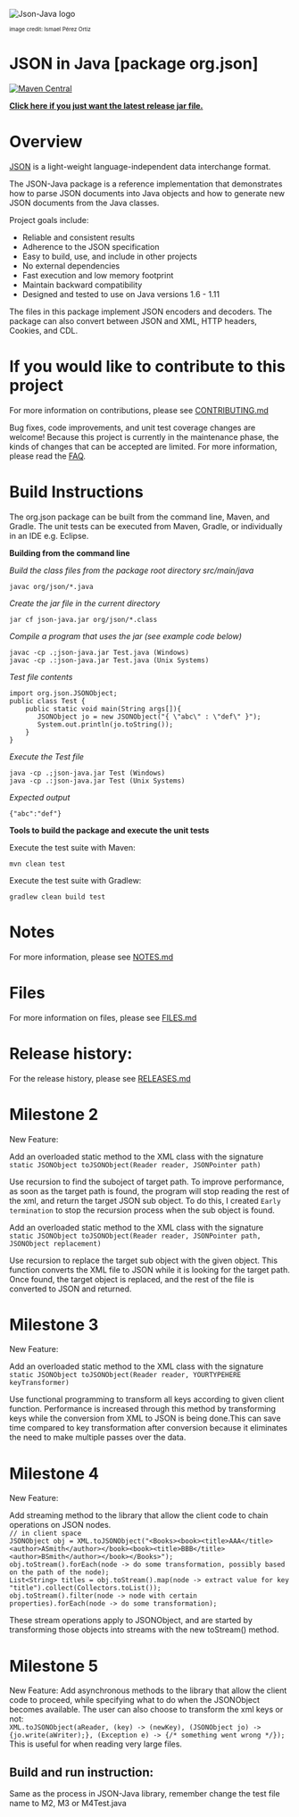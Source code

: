 ![Json-Java logo](https://github.com/stleary/JSON-java/blob/master/images/JsonJava.png?raw=true)

<sub><sup>image credit: Ismael Pérez Ortiz</sup></sub>


JSON in Java [package org.json]
===============================

[![Maven Central](https://img.shields.io/maven-central/v/org.json/json.svg)](https://mvnrepository.com/artifact/org.json/json)

**[Click here if you just want the latest release jar file.](https://search.maven.org/remotecontent?filepath=org/json/json/20220924/json-20220924.jar)**


# Overview

[JSON](http://www.JSON.org/) is a light-weight language-independent data interchange format.

The JSON-Java package is a reference implementation that demonstrates how to parse JSON documents into Java objects and how to generate new JSON documents from the Java classes.

Project goals include:
* Reliable and consistent results
* Adherence to the JSON specification 
* Easy to build, use, and include in other projects
* No external dependencies
* Fast execution and low memory footprint
* Maintain backward compatibility
* Designed and tested to use on Java versions 1.6 - 1.11

The files in this package implement JSON encoders and decoders. The package can also convert between JSON and XML, HTTP headers, Cookies, and CDL.

# If you would like to contribute to this project

For more information on contributions, please see [CONTRIBUTING.md](https://github.com/stleary/JSON-java/blob/master/docs/CONTRIBUTING.md)

Bug fixes, code improvements, and unit test coverage changes are welcome! Because this project is currently in the maintenance phase, the kinds of changes that can be accepted are limited. For more information, please read the [FAQ](https://github.com/stleary/JSON-java/wiki/FAQ).

# Build Instructions

The org.json package can be built from the command line, Maven, and Gradle. The unit tests can be executed from Maven, Gradle, or individually in an IDE e.g. Eclipse.
 
**Building from the command line**

*Build the class files from the package root directory src/main/java*
````
javac org/json/*.java
````

*Create the jar file in the current directory*
````
jar cf json-java.jar org/json/*.class
````

*Compile a program that uses the jar (see example code below)*
````
javac -cp .;json-java.jar Test.java (Windows)
javac -cp .:json-java.jar Test.java (Unix Systems)
````

*Test file contents*

````
import org.json.JSONObject;
public class Test {
    public static void main(String args[]){
       JSONObject jo = new JSONObject("{ \"abc\" : \"def\" }");
       System.out.println(jo.toString());
    }
}
````

*Execute the Test file*
```` 
java -cp .;json-java.jar Test (Windows)
java -cp .:json-java.jar Test (Unix Systems)
````

*Expected output*

````
{"abc":"def"}
````

 
**Tools to build the package and execute the unit tests**

Execute the test suite with Maven:
```
mvn clean test
```

Execute the test suite with Gradlew:

```
gradlew clean build test
```

# Notes

For more information, please see [NOTES.md](https://github.com/stleary/JSON-java/blob/master/docs/NOTES.md)

# Files

For more information on files, please see [FILES.md](https://github.com/stleary/JSON-java/blob/master/docs/FILES.md)

# Release history:

For the release history, please see [RELEASES.md](https://github.com/stleary/JSON-java/blob/master/docs/RELEASES.md)

# Milestone 2 

New Feature: 

Add an overloaded static method to the XML class with the signature <br>
`static JSONObject toJSONObject(Reader reader, JSONPointer path)` 

Use recursion to find the suboject of target path. To improve performance, as soon as the target path is found, the program will stop reading the rest of the xml, and return the target JSON sub object. To do this, I created `Early termination` to stop the recursion process when the sub object is found.<br>

Add an overloaded static method to the XML class with the signature <br>
`static JSONObject toJSONObject(Reader reader, JSONPointer path, JSONObject replacement)`

Use recursion to replace the target sub object with the given object. This function converts the XML file to JSON while it is looking for the target path. Once found, the target object is replaced, and the rest of the file is converted to JSON and returned. 

# Milestone 3

New Feature:

Add an overloaded static method to the XML class with the signature <br>
`static JSONObject toJSONObject(Reader reader, YOURTYPEHERE keyTransformer)`

Use functional programming to transform all keys according to given client function. Performance is increased through this method by transforming keys while the conversion from XML to JSON is being done.This can save time compared to key transformation after conversion because it eliminates the need to make multiple passes over the data. <br>

# Milestone 4

New Feature:

Add streaming method to the library that allow the client code to chain operations on JSON nodes. <br>
`// in client space` <br>
`JSONObject obj = XML.toJSONObject("<Books><book><title>AAA</title><author>ASmith</author></book><book><title>BBB</title><author>BSmith</author></book></Books>");` <br>
`obj.toStream().forEach(node -> do some transformation, possibly based on the path of the node);` <br>
`List<String> titles = obj.toStream().map(node -> extract value for key "title").collect(Collectors.toList());` <br>
`obj.toStream().filter(node -> node with certain properties).forEach(node -> do some transformation);` <br>

These stream operations apply to JSONObject, and are started by transforming those objects into streams with the new toStream() method.

# Milestone 5
New Feature:
Add asynchronous methods to the library that allow the client code to proceed, while specifying what to do when the JSONObject becomes available.
The user can also choose to transform the xml keys or not: <br>
`XML.toJSONObject(aReader, (key) -> (newKey), (JSONObject jo) -> {jo.write(aWriter);}, (Exception e) -> {/* something went wrong */});`
<br>
This is useful for when reading very large files.

## Build and run instruction:
Same as the process in JSON-Java library, remember change the test file name to M2, M3 or M4Test.java

